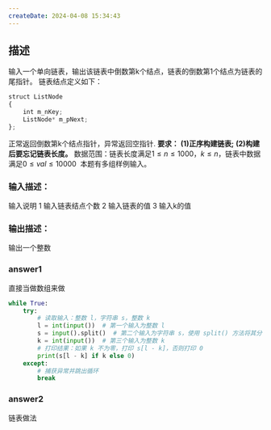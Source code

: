 ```yaml
---
createDate: 2024-04-08 15:34:43
---
```

## 描述
输入一个单向链表，输出该链表中倒数第k个结点，链表的倒数第1个结点为链表的尾指针。
链表结点定义如下：
```python
struct ListNode
{
    int m_nKey;
    ListNode* m_pNext;
};
```
正常返回倒数第k个结点指针，异常返回空指针.
**要求：**
**(1)正序构建链表;**
**(2)构建后要忘记链表长度。**
数据范围：链表长度满足$1≤n≤1000$，$k≤n$，链表中数据满足$0≤val≤10000$ 
本题有多组样例输入。
### 输入描述：
输入说明
1 输入链表结点个数
2 输入链表的值
3 输入k的值
### 输出描述：
输出一个整数
### answer1
直接当做数组来做
```python
while True:
    try:
        # 读取输入：整数 l，字符串 s，整数 k
        l = int(input())  # 第一个输入为整数 l
        s = input().split()  # 第二个输入为字符串 s，使用 split() 方法将其分割为列表
        k = int(input())  # 第三个输入为整数 k
        # 打印结果：如果 k 不为零，打印 s[l - k]，否则打印 0
        print(s[l - k] if k else 0)
    except:
        # 捕获异常并跳出循环
        break
```
### answer2
链表做法
```python

```